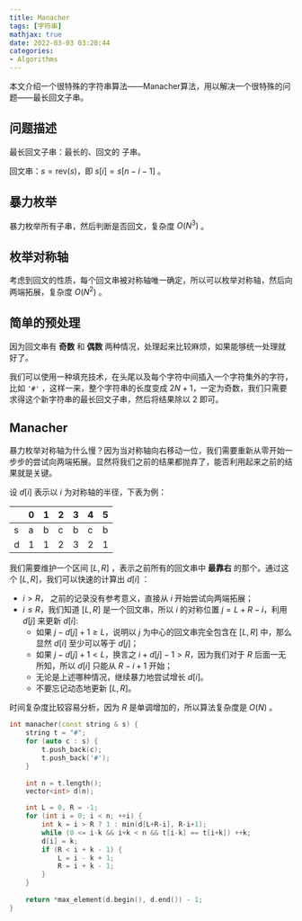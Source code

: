 ```yaml
---
title: Manacher
tags: [字符串]
mathjax: true
date: 2022-03-03 03:20:44
categories:
- Algorithms
---
```


本文介绍一个很特殊的字符串算法——Manacher算法，用以解决一个很特殊的问题——最长回文子串。

<!--more-->

## 问题描述

最长回文子串：最长的、回文的 子串。

回文串：$s = \text{rev}(s)$，即 $s[i] = s[n-i-1]$ 。

## 暴力枚举

暴力枚举所有子串，然后判断是否回文，复杂度 $O(N^3)$ 。

## 枚举对称轴

考虑到回文的性质，每个回文串被对称轴唯一确定，所以可以枚举对称轴，然后向两端拓展，复杂度 $O(N^2)$ 。

## 简单的预处理

因为回文串有 **奇数** 和 **偶数** 两种情况，处理起来比较麻烦，如果能够统一处理就好了。

我们可以使用一种填充技术，在头尾以及每个字符中间插入一个字符集外的字符，比如 `'#'` ，这样一来，整个字符串的长度变成 $2N+1$，一定为奇数，我们只需要求得这个新字符串的最长回文子串，然后将结果除以 $2$ 即可。

## Manacher

暴力枚举对称轴为什么慢？因为当对称轴向右移动一位，我们需要重新从零开始一步步的尝试向两端拓展。显然将我们之前的结果都抛弃了，能否利用起来之前的结果就是关键。

设 $d[i]$ 表示以 $i$ 为对称轴的半径，下表为例：

|   | 0 | 1 | 2 | 3 | 4 | 5 | 
|---|---|---|---|---|---|---|
| s | a | b | c | b | c | b |
| d | 1 | 1 | 2 | 3 | 2 | 1 |

我们需要维护一个区间 $[L, R]$ ，表示之前所有的回文串中 **最靠右** 的那个。通过这个 $[L, R]$，我们可以快速的计算出 $d[i]$ ：

- $i > R$， 之前的记录没有参考意义，直接从 $i$ 开始尝试向两端拓展；
- $i \leq R$，我们知道 $[L, R]$ 是一个回文串，所以 $i$ 的对称位置 $j = L + R - i$，利用 $d[j]$ 来更新 $d[i]$:
  - 如果 $j - d[j] + 1 \geq L$，说明以 $j$ 为中心的回文串完全包含在 $[L, R]$ 中，那么显然 $d[i]$ 至少可以等于 $d[j]$；
  - 如果 $j - d[j] + 1 < L$，换言之 $i + d[j] - 1 > R$，因为我们对于 $R$ 后面一无所知，所以 $d[i]$ 只能从 $R - i + 1$ 开始；
  - 无论是上述哪种情况，继续暴力地尝试增长 $d[i]$。
  - 不要忘记动态地更新 $[L, R]$。

时间复杂度比较容易分析，因为 $R$ 是单调增加的，所以算法复杂度是 $O(N)$ 。

```cpp
int manacher(const string & s) {
    string t = "#";
    for (auto c : s) {
        t.push_back(c);
        t.push_back('#');
    }
    
    int n = t.length();
    vector<int> d(n);

    int L = 0, R = -1;
    for (int i = 0; i < n; ++i) {
        int k = i > R ? 1 : min(d[L+R-i], R-i+1);
        while (0 <= i-k && i+k < n && t[i-k] == t[i+k]) ++k;
        d[i] = k;
        if (R < i + k - 1) {
            L = i - k + 1;
            R = i + k - 1;
        }
    }
    
    return *max_element(d.begin(), d.end()) - 1;
}
```